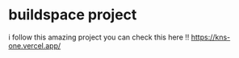 # buildspace project 

i follow this amazing project you can check this here !!
https://kns-one.vercel.app/ 
